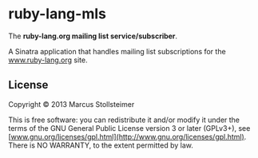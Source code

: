 ruby-lang-mls
=============

The **ruby-lang.org mailing list service/subscriber**.

A Sinatra application that handles mailing list subscriptions
for the www.ruby-lang.org site.


License
-------

Copyright &copy; 2013 Marcus Stollsteimer

This is free software: you can redistribute it and/or modify
it under the terms of the GNU General Public License version 3 or later (GPLv3+),
see [www.gnu.org/licenses/gpl.html](http://www.gnu.org/licenses/gpl.html).
There is NO WARRANTY, to the extent permitted by law.
